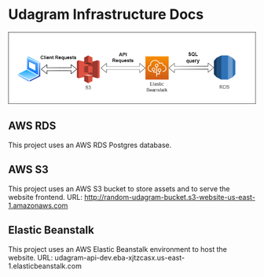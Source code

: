 # Udagram Infrastructure Docs

![infrastructure image](infrastructure.png)

## AWS RDS
This project uses an AWS RDS Postgres database.

## AWS S3
This project uses an AWS S3 bucket to store assets and to serve the website frontend.
URL: http://random-udagram-bucket.s3-website-us-east-1.amazonaws.com

## Elastic Beanstalk
This project uses an AWS Elastic Beanstalk environment to host the website.
URL: udagram-api-dev.eba-xjtzcasx.us-east-1.elasticbeanstalk.com

